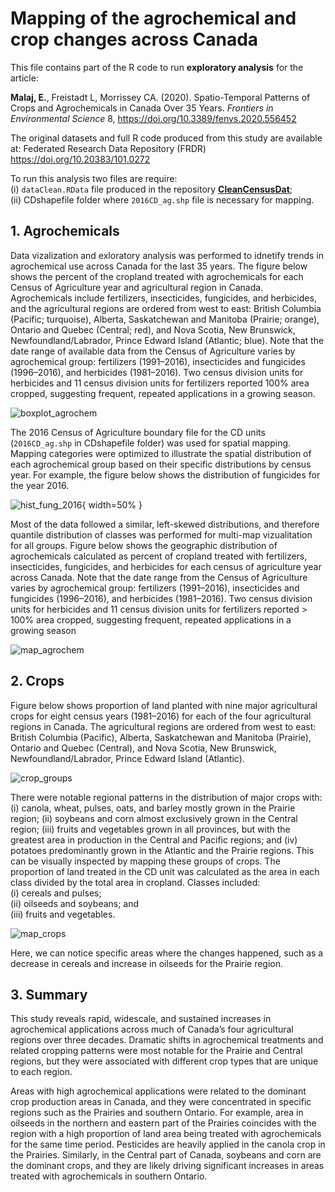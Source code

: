 # Mapping of the agrochemical and crop changes across Canada

This file contains part of the R code to run **exploratory analysis** for the article:

**Malaj, E.**, Freistadt L, Morrissey CA. (2020). Spatio-Temporal Patterns of Crops and Agrochemicals in Canada Over 35 Years. *Frontiers in Environmental Science* 8, https://doi.org/10.3389/fenvs.2020.556452

The original datasets and full R code produced from this study are available at: Federated Research Data Repository (FRDR) https://doi.org/10.20383/101.0272

To run this analysis two files are require:  
(i) `dataClean.RData` file produced in the repository **[CleanCensusDat](https://github.com/eginamalaj/CleanCensusDat)**;  
(ii) CDshapefile folder where `2016CD_ag.shp` file is necessary for mapping. 


## 1. Agrochemicals

Data vizalization and exloratory analysis was performed to idnetify trends in agrochemical use across Canada for the last 35 years. The figure below shows the percent of the cropland treated with agrochemicals for each Census of Agriculture year and agricultural region in Canada. Agrochemicals include fertilizers, insecticides, fungicides, and herbicides, and the agricultural regions are ordered from west to east: British Columbia (Pacific; turquoise), Alberta, Saskatchewan and Manitoba (Prairie; orange), Ontario and Quebec (Central; red), and Nova Scotia, New Brunswick, Newfoundland/Labrador, Prince Edward Island (Atlantic; blue). Note that the date range of available data from the Census of Agriculture varies by agrochemical group: fertilizers (1991–2016), insecticides and fungicides (1996–2016), and herbicides (1981–2016). Two census division units for herbicides and 11 census division units for fertilizers reported 100% area cropped, suggesting frequent, repeated applications in a growing season.

![boxplot_agrochem](./explore_agrochemicals/figure-html/boxplot_agrochem.png)

The 2016 Census of Agriculture boundary file for the CD units (`2016CD_ag.shp` in CDshapefile folder) was used for spatial mapping. Mapping categories were optimized to illustrate the spatial distribution of each agrochemical group based on their specific distributions by census year. For example, the figure below shows the distribution of fungicides for the year 2016. 

![hist_fung_2016](C:/Users/Egina/Dropbox/_Work/Github/explore_agrochem/hist_fung_2016.png){ width=50% }

Most of the data followed a similar, left-skewed distributions, and therefore quantile distribution of classes was performed for multi-map vizualitation for all groups. Figure below shows the geographic distribution of agrochemicals calculated as percent of cropland treated with fertilizers, insecticides, fungicides, and herbicides for each census of agriculture year across Canada. Note that the date range from the Census of Agriculture varies by agrochemical group: fertilizers (1991–2016), insecticides and fungicides (1996–2016), and herbicides (1981–2016). Two census division units for herbicides and 11 census division units for fertilizers reported > 100% area cropped, suggesting frequent, repeated applications in a growing season

![map_agrochem](C:/Users/Egina/Dropbox/_Work/Github/explore_agrochem/map_agrochem.png)


## 2. Crops

Figure below shows proportion of land planted with nine major agricultural crops for eight census years (1981–2016) for each of the four agricultural regions in Canada. The agricultural regions are ordered from west to east: British Columbia (Pacific), Alberta, Saskatchewan and Manitoba (Prairie), Ontario and Quebec (Central), and Nova Scotia, New Brunswick, Newfoundland/Labrador, Prince Edward Island (Atlantic).

![crop_groups](C:/Users/Egina/Dropbox/_Work/Github/explore_agrochem/crop_groups.png)

There were notable regional patterns in the distribution of major crops with: (i) canola, wheat, pulses, oats, and barley mostly grown in the Prairie region; (ii) soybeans and corn almost exclusively grown in the Central region; (iii) fruits and vegetables grown in all provinces, but with the greatest area in production in the Central and Pacific regions; and (iv) potatoes predominantly grown in the Atlantic and the Prairie regions. This can be visually inspected by mapping these groups of crops. The proportion of land treated in the CD unit was calculated as the area in each class divided by the total area in cropland. Classes included:   
(i) cereals and pulses;  
(ii) oilseeds and soybeans; and   
(iii) fruits and vegetables. 

![map_crops](C:/Users/Egina/Dropbox/_Work/Github/explore_agrochem/map_crops.png)

Here, we can notice specific areas where the changes happened, such as a decrease in cereals and increase in oilseeds for the Prairie region.


## 3. Summary

This study reveals rapid, widescale, and sustained increases in agrochemical applications across much of Canada’s four agricultural regions over three decades. Dramatic shifts in agrochemical treatments and related cropping patterns were most notable for the Prairie and Central regions, but they were associated with different crop types that are unique to each region.

Areas with high agrochemical applications were related to the dominant crop production areas in Canada, and they were concentrated in specific regions such as the Prairies and southern Ontario. For example, area in oilseeds in the northern and eastern part of the Prairies coincides with the region with a high proportion of land area being treated with agrochemicals for the same time period. Pesticides are heavily applied in the canola crop in the Prairies. Similarly, in the Central part of Canada, soybeans and corn are the dominant crops, and they are likely driving significant increases in areas treated with agrochemicals in southern Ontario.


